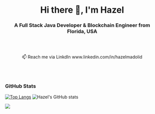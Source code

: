 <h1 align="center">Hi there 👋, I'm Hazel</h1>

<h3 align="center">A Full Stack Java Developer & Blockchain Engineer from Florida, USA</h3>

<BR><BR>
<p align="center">📫 Reach me via LinkdIn www.linkedin.com/in/hazelmadolid</p>
<BR><BR>
  
  <h3>GitHub Stats</h3>
  
  
[![Top Langs](https://github-readme-stats.vercel.app/api/top-langs/?username=hm17)](https://github.com/hm17/github-readme-stats)
![Hazel's GitHub stats](https://github-readme-stats.vercel.app/api?username=hm17&show_icons=true&theme=radical)

![](https://komarev.com/ghpvc/?username=hm17&color=ff69b4)
